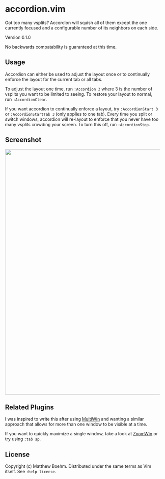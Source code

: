 accordion.vim
=============

Got too many vsplits? Accordion will squish all of them except the one
currently focused and a configurable number of its neighbors on each side.

Version 0.1.0

No backwards compatability is guaranteed at this time.


Usage
-----

Accordion can either be used to adjust the layout once or to continually
enforce the layout for the current tab or all tabs.

To adjust the layout one time, run `:Accordion 3` where 3 is the number of 
vsplits you want to be limited to seeing. To restore your layout to normal,
run `:AccordionClear`.

If you want accordion to continually enforce a layout, try `:AccordionStart 3`
or `:AccordionStartTab 3` (only applies to one tab). Every time you split or 
switch windows, accordion will re-layout to enforce that you never have too 
many vsplits crowding your screen. To turn this off, run `:AccordionStop`.


Screenshot
----------
<img src="http://i.imgur.com/H62uwZ3.png" width="800"/>

Related Plugins
---------------
I was inspired to write this after using [MultiWin](http://www.vim.org/scripts/script.php?script_id=1083) and wanting a similar approach that allows for more than one window to be visible at a time.

If you want to quickly maximize a single window, take a look at [ZoomWin](http://www.vim.org/scripts/script.php?script_id=508) or try using `:tab sp`.

License
-------
Copyright (c) Matthew Boehm.  Distributed under the same terms as Vim itself.
See `:help license`.
